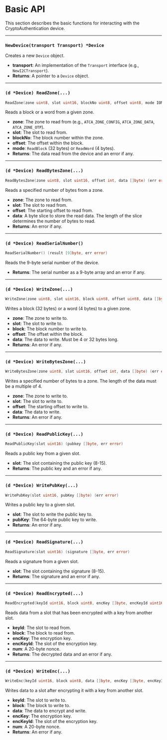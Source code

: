 # Basic API

This section describes the basic functions for interacting with the CryptoAuthentication device.

---

### `NewDevice(transport Transport) *Device`

Creates a new `Device` object.

*   **transport**: An implementation of the `Transport` interface (e.g., `NewI2CTransport`).
*   **Returns**: A pointer to a `Device` object.

---

### `(d *Device) ReadZone(...)`

```go
ReadZone(zone uint8, slot uint16, blockNo uint8, offset uint8, mode IOMode) (data []byte, err error)
```

Reads a block or a word from a given zone.

*   **zone**: The zone to read from (e.g., `ATCA_ZONE_CONFIG`, `ATCA_ZONE_DATA`, `ATCA_ZONE_OTP`).
*   **slot**: The slot to read from.
*   **blockNo**: The block number within the zone.
*   **offset**: The offset within the block.
*   **mode**: `ReadBlock` (32 bytes) or `ReadWord` (4 bytes).
*   **Returns**: The data read from the device and an error if any.

---

### `(d *Device) ReadBytesZone(...)`

```go
ReadBytesZone(zone uint8, slot uint16, offset int, data []byte) (err error)
```

Reads a specified number of bytes from a zone.

*   **zone**: The zone to read from.
*   **slot**: The slot to read from.
*   **offset**: The starting offset to read from.
*   **data**: A byte slice to store the read data. The length of the slice determines the number of bytes to read.
*   **Returns**: An error if any.

---

### `(d *Device) ReadSerialNumber()`

```go
ReadSerialNumber() (result [9]byte, err error)
```

Reads the 9-byte serial number of the device.

*   **Returns**: The serial number as a 9-byte array and an error if any.

---

### `(d *Device) WriteZone(...)`

```go
WriteZone(zone uint8, slot uint16, block uint8, offset uint8, data []byte) (err error)
```

Writes a block (32 bytes) or a word (4 bytes) to a given zone.

*   **zone**: The zone to write to.
*   **slot**: The slot to write to.
*   **block**: The block number to write to.
*   **offset**: The offset within the block.
*   **data**: The data to write. Must be 4 or 32 bytes long.
*   **Returns**: An error if any.

---

### `(d *Device) WriteBytesZone(...)`

```go
WriteBytesZone(zone uint8, slot uint16, offset int, data []byte) (err error)
```

Writes a specified number of bytes to a zone. The length of the data must be a multiple of 4.

*   **zone**: The zone to write to.
*   **slot**: The slot to write to.
*   **offset**: The starting offset to write to.
*   **data**: The data to write.
*   **Returns**: An error if any.

---

### `(d *Device) ReadPublicKey(...)`

```go
ReadPublicKey(slot uint16) (pubkey []byte, err error)
```

Reads a public key from a given slot.

*   **slot**: The slot containing the public key (8-15).
*   **Returns**: The public key and an error if any.

---

### `(d *Device) WritePubKey(...)`

```go
WritePubKey(slot uint16, pubKey []byte) (err error)
```

Writes a public key to a given slot.

*   **slot**: The slot to write the public key to.
*   **pubKey**: The 64-byte public key to write.
*   **Returns**: An error if any.

---

### `(d *Device) ReadSignature(...)`

```go
ReadSignature(slot uint16) (signature []byte, err error)
```

Reads a signature from a given slot.

*   **slot**: The slot containing the signature (8-15).
*   **Returns**: The signature and an error if any.

---

### `(d *Device) ReadEncrypted(...)`

```go
ReadEncrypted(keyId uint16, block uint8, encKey []byte, encKeyId uint16, num []byte) (data []byte, err error)
```

Reads data from a slot that has been encrypted with a key from another slot.

*   **keyId**: The slot to read from.
*   **block**: The block to read from.
*   **encKey**: The encryption key.
*   **encKeyId**: The slot of the encryption key.
*   **num**: A 20-byte nonce.
*   **Returns**: The decrypted data and an error if any.

---

### `(d *Device) WriteEnc(...)`

```go
WriteEnc(keyId uint16, block uint8, data []byte, encKey []byte, encKeyId uint16, num []byte) (err error)
```

Writes data to a slot after encrypting it with a key from another slot.

*   **keyId**: The slot to write to.
*   **block**: The block to write to.
*   **data**: The data to encrypt and write.
*   **encKey**: The encryption key.
*   **encKeyId**: The slot of the encryption key.
*   **num**: A 20-byte nonce.
*   **Returns**: An error if any.
